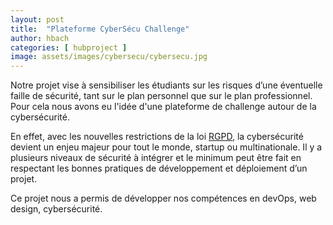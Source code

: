 ```yaml
---
layout: post
title:  "Plateforme CyberSécu Challenge"
author: hbach
categories: [ hubproject ]
image: assets/images/cybersecu/cybersecu.jpg
---
```


Notre projet vise à sensibiliser les étudiants sur les risques d’une éventuelle faille de sécurité, tant sur le plan personnel que sur le plan professionnel.
Pour cela nous avons eu l'idée d'une plateforme de challenge autour de la cybersécurité.

En effet, avec les nouvelles restrictions de la loi [RGPD][1], la cybersécurité devient un enjeu majeur pour tout le monde, startup ou multinationale. 
Il y a plusieurs niveaux de sécurité à intégrer et le minimum peut être fait en respectant les bonnes pratiques de développement et déploiement d’un projet. 

Ce projet nous a permis de développer nos compétences en devOps, web design, cybersécurité.

[1]: https://www.economie.gouv.fr/entreprises/reglement-general-sur-protection-des-donnees-rgpd